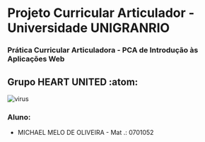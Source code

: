 #  Projeto Curricular Articulador - Universidade UNIGRANRIO

###  Prática Curricular Articuladora - PCA de Introdução às Aplicações Web

##  Grupo  HEART  UNITED  :atom:

![virus](https://user-images.githubusercontent.com/89768601/132638166-f2301071-276a-463d-8643-12cf158db86a.gif)

### Aluno:

* MICHAEL MELO DE  OLIVEIRA  - Mat .:  0701052
